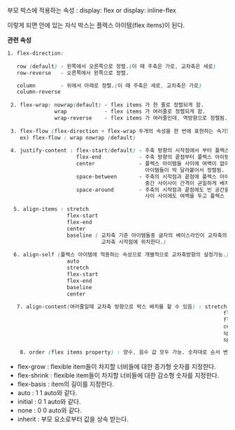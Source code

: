 부모 박스에 적용하는 속성 : display: flex or display: inline-flex

이렇게 되면 안에 있는 자식 박스는 플렉스 아이템(flex items)이 된다.

**관련 속성**

```css
1. flex-direction: 
                     
   row (default) - 왼쪽에서 오른쪽으로 정렬.(이 때 주축은 가로, 교차축은 세로)
   row-reverse   - 오른쪽에서 왼쪽으로 정렬.

   column        - 위에서 아래로 정렬.(이 때 주축은 세로, 교차축은 가로)
   column-reverse
   
 2. flex-wrap: nowrap(default) - flex items 가 한 줄로 정렬되게 함.
               wrap            - flex items 가 여러줄로 정렬되게 함.
               wrap-reverse    - flex items 가 여러줄인데, 역방향으로 정렬됨.
               
 3. flex-flow (flex-direction + flex-wrap 두개의 속성을 한 번에 표현하는 속기형 표현.)  
    ex) flex-flow : wrap nowrap (default)
    
 4. justify-content : flex-start(default) - 주축 방향의 시작점에서 부터 플렉스 아이템이 배치됨.
                      flex-end            - 주축 방향의 끝점부터 플렉스 아이템이 배치됨.
                      center              - 플렉스 아이템들 사이에 여백이 없이 주축의 가운데에 
                                            아이템들이 딱 달라붙어서 정렬됨.
                      space-between       - 주축의 시작점과 끝점에 플렉스 아이템들이 딱 달라 붙고, 
                                            중간 사이사이 간격이 균일하게 배치됨.
                      space-around        - 주축의 시작점과 끝점에도 빈 공간을 만들고,
                                            사이 사이에도 여백을 두고 플렉스 아이템이 배치됨.
                                            
  5. align-items : stretch
                   flex-start
                   flex-end
                   center
                   baseline ( 교차축 기준 아이템들중 글자의 베이스라인이 교차축의 시작점으로 가장 먼 아이템이
                              교차축 시작점에 위치한다.)
                    
  6. align-self (플렉스 아이템에 적용하는 속성으로 개별적으로 교차축방향의 설정가능.):
                   auto
                   stretch
                   flex-start
                   flex-end
                   baseline
                   center
                   
   7. align-content(여러줄일때 교차축 방향으로 박스 배치를 할 수 있음) : stretch(default),
                                                                     flex-start,
                                                                     flex-end,
                                                                     center,
                                                                     space-around,
                                                                     space-between
                                                                     
    8. order (flex items property) : 양수, 음수 값 모두 가능. 숫자대로 순서 변경이 가능하다.           

```
                    
                    
* flex-grow : flexible item들이 차지할 너비들에 대한 증가형 숫자를 지정한다.
* flex-shrink : flexible item들이 차지할 너비들에 대한 감소형 숫자를 지정한다.
* flex-basis : item의 길이를 지정한다.
* auto : 1 1 auto와 같다.
* initial : 0 1 auto와 같다.
* none : 0 0 auto와 같다.
* inherit : 부모 요소로부터 값을 상속 받는다.
